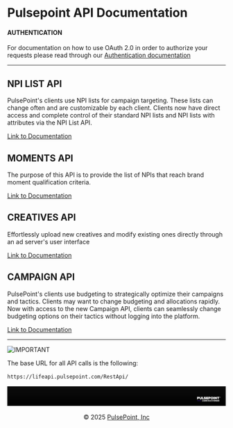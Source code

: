 # Pulsepoint API Documentation

#### AUTHENTICATION

For documentation on how to use OAuth 2.0 in order to authorize your requests please read through our [Authentication documentation](AUTH.md)

---

## NPI LIST API

PulsePoint's clients use NPI lists for campaign targeting. These lists can change often and are customizable by each client. Clients now have direct access and complete control of their standard NPI lists and NPI lists with attributes via the NPI List API.

[Link to Documentation](npi/README.md)

## MOMENTS API

The purpose of this API is to provide the list of NPIs that reach brand moment qualification criteria.

[Link to Documentation](moments/README.md)

## CREATIVES API

Effortlessly upload new creatives and modify existing ones directly through an ad server's user interface

[Link to Documentation](creatives/README.md)

## CAMPAIGN API

PulsePoint's clients use budgeting to strategically optimize their
campaigns and tactics. Clients may want to change budgeting
and allocations rapidly. Now with access to the new Campaign API,
clients can seamlessly change budgeting options on their tactics
without logging into the platform.

[Link to Documentation](campaign/README.md)

---

![IMPORTANT](https://img.shields.io/badge/PLEASE_NOTE-661DE1?style=for-the-badge)

The base URL for all API calls is the following:

```txt
https://lifeapi.pulsepoint.com/RestApi/
```

<p align="center"><img src="https://raw.githubusercontent.com/pulsepointinc/npiapi_docs/main/misc/banner.png" /></p>
<p align="center">&copy; 2025  <a href="https://www.pulsepoint.com/" target="_blank">PulsePoint, Inc</a>
